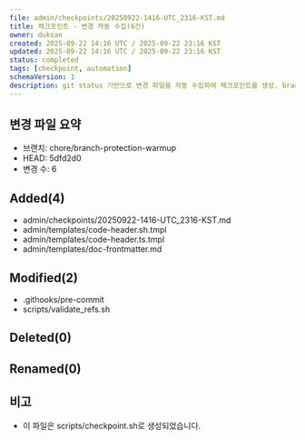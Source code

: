 ```yaml
---
file: admin/checkpoints/20250922-1416-UTC_2316-KST.md
title: 체크포인트 - 변경 자동 수집(6건)
owner: duksan
created: 2025-09-22 14:16 UTC / 2025-09-22 23:16 KST
updated: 2025-09-22 14:16 UTC / 2025-09-22 23:16 KST
status: completed
tags: [checkpoint, automation]
schemaVersion: 1
description: git status 기반으로 변경 파일을 자동 수집하여 체크포인트를 생성. branch=chore/branch-protection-warmup, head=5dfd2d0
---
```


## 변경 파일 요약
- 브랜치: chore/branch-protection-warmup
- HEAD: 5dfd2d0
- 변경 수: 6

## Added(4)
- admin/checkpoints/20250922-1416-UTC_2316-KST.md
- admin/templates/code-header.sh.tmpl
- admin/templates/code-header.ts.tmpl
- admin/templates/doc-frontmatter.md

## Modified(2)
- .githooks/pre-commit
- scripts/validate_refs.sh

## Deleted(0)

## Renamed(0)

## 비고
- 이 파일은 scripts/checkpoint.sh로 생성되었습니다.
